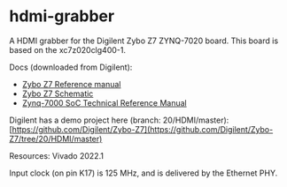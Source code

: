 # hdmi-grabber
A HDMI grabber for the Digilent Zybo Z7 ZYNQ-7020 board. This board is based on the xc7z020clg400-1.

Docs (downloaded from Digilent):
* [Zybo Z7 Reference manual](doc/zybo-z7_rm.pdf)
* [Zybo Z7 Schematic](doc/zybo_z7_sch-public.pdf)
* [Zynq-7000 SoC Technical Reference Manual](doc/ug585-Zynq-7000-TRM.pdf)

Digilent has a demo project here (branch: 20/HDMI/master):
[https://github.com/Digilent/Zybo-Z7](https://github.com/Digilent/Zybo-Z7/tree/20/HDMI/master)

Resources:
Vivado 2022.1

Input clock (on pin K17) is 125 MHz, and is delivered by the Ethernet PHY.

